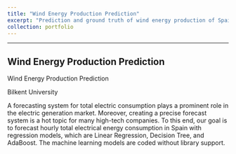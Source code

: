 ```yaml
---
title: "Wind Energy Production Prediction"
excerpt: "Prediction and ground truth of wind energy production of Spain with AdaBoost algorithm. <br/><img src='/images/wind_foto.png'>"
collection: portfolio
---
```

---
Wind Energy Production Prediction
---
Wind Energy Production Prediction

Bilkent University
 
 A forecasting system for total electric consumption plays a prominent role in the electric generation market. Moreover, creating a precise forecast system is a hot topic for many high-tech companies. To this end, our goal is to forecast hourly total electrical energy consumption in Spain with regression models, which are Linear Regression, Decision Tree, and AdaBoost. The machine learning models are coded without library support.


